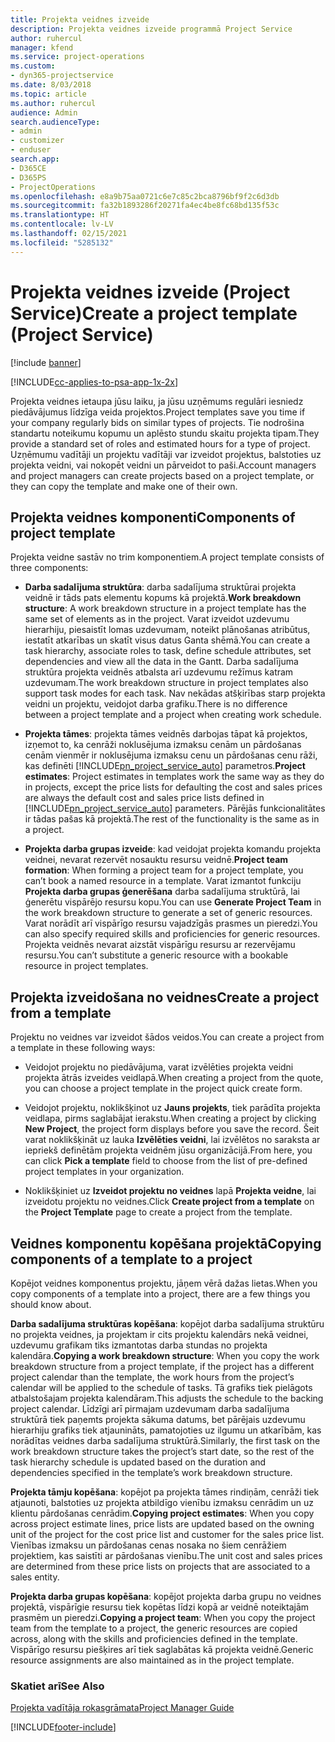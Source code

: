 ```yaml
---
title: Projekta veidnes izveide
description: Projekta veidnes izveide programmā Project Service
author: ruhercul
manager: kfend
ms.service: project-operations
ms.custom:
- dyn365-projectservice
ms.date: 8/03/2018
ms.topic: article
ms.author: ruhercul
audience: Admin
search.audienceType:
- admin
- customizer
- enduser
search.app:
- D365CE
- D365PS
- ProjectOperations
ms.openlocfilehash: e8a9b75aa0721c6e7c85c2bca8796bf9f2c6d3db
ms.sourcegitcommit: fa32b1893286f20271fa4ec4be8fc68bd135f53c
ms.translationtype: HT
ms.contentlocale: lv-LV
ms.lasthandoff: 02/15/2021
ms.locfileid: "5285132"
---
```

# <a name="create-a-project-template-project-service"></a><span data-ttu-id="7845f-103">Projekta veidnes izveide (Project Service)</span><span class="sxs-lookup"><span data-stu-id="7845f-103">Create a project template (Project Service)</span></span>

[!include [banner](../includes/psa-now-project-operations.md)]

[!INCLUDE[cc-applies-to-psa-app-1x-2x](../includes/cc-applies-to-psa-app-1x-2x.md)]

<span data-ttu-id="7845f-104">Projekta veidnes ietaupa jūsu laiku, ja jūsu uzņēmums regulāri iesniedz piedāvājumus līdzīga veida projektos.</span><span class="sxs-lookup"><span data-stu-id="7845f-104">Project templates save you time if your company regularly bids on similar types of projects.</span></span> <span data-ttu-id="7845f-105">Tie nodrošina standartu noteikumu kopumu un aplēsto stundu skaitu projekta tipam.</span><span class="sxs-lookup"><span data-stu-id="7845f-105">They provide a standard set of roles and estimated hours for a type of project.</span></span> <span data-ttu-id="7845f-106">Uzņēmumu vadītāji un projektu vadītāji var izveidot projektus, balstoties uz projekta veidni, vai nokopēt veidni un pārveidot to paši.</span><span class="sxs-lookup"><span data-stu-id="7845f-106">Account managers and project managers can create projects based on a project template, or they can copy the template and make one of their own.</span></span>  
  
## <a name="components-of-project-template"></a><span data-ttu-id="7845f-107">Projekta veidnes komponenti</span><span class="sxs-lookup"><span data-stu-id="7845f-107">Components of project template</span></span>
 <span data-ttu-id="7845f-108">Projekta veidne sastāv no trim komponentiem.</span><span class="sxs-lookup"><span data-stu-id="7845f-108">A project template consists of three components:</span></span>  
  
- <span data-ttu-id="7845f-109">**Darba sadalījuma struktūra**: darba sadalījuma struktūrai projekta veidnē ir tāds pats elementu kopums kā projektā.</span><span class="sxs-lookup"><span data-stu-id="7845f-109">**Work breakdown structure**: A work breakdown structure in a project template has the same set of elements as in the project.</span></span> <span data-ttu-id="7845f-110">Varat izveidot uzdevumu hierarhiju, piesaistīt lomas uzdevumam, noteikt plānošanas atribūtus, iestatīt atkarības un skatīt visus datus Ganta shēmā.</span><span class="sxs-lookup"><span data-stu-id="7845f-110">You can create a task hierarchy, associate roles to task, define schedule attributes, set dependencies and view all the data in the Gantt.</span></span> <span data-ttu-id="7845f-111">Darba sadalījuma struktūra projekta veidnēs atbalsta arī uzdevumu režīmus katram uzdevumam.</span><span class="sxs-lookup"><span data-stu-id="7845f-111">The work breakdown structure in project templates also support task modes for each task.</span></span> <span data-ttu-id="7845f-112">Nav nekādas atšķirības starp projekta veidni un projektu, veidojot darba grafiku.</span><span class="sxs-lookup"><span data-stu-id="7845f-112">There is no difference between a project template and a project when creating work schedule.</span></span>  
  
- <span data-ttu-id="7845f-113">**Projekta tāmes**: projekta tāmes veidnēs darbojas tāpat kā projektos, izņemot to, ka cenrāži noklusējuma izmaksu cenām un pārdošanas cenām vienmēr ir noklusējuma izmaksu cenu un pārdošanas cenu rāži, kas definēti [!INCLUDE[pn_project_service_auto](../includes/pn-project-service-auto.md)] parametros.</span><span class="sxs-lookup"><span data-stu-id="7845f-113">**Project estimates**: Project estimates in templates work the same way as they do in projects, except the price lists for defaulting the cost and sales prices are always the default cost and sales price lists defined in [!INCLUDE[pn_project_service_auto](../includes/pn-project-service-auto.md)] parameters.</span></span> <span data-ttu-id="7845f-114">Pārējās funkcionalitātes ir tādas pašas kā projektā.</span><span class="sxs-lookup"><span data-stu-id="7845f-114">The rest of the functionality is the same as in a project.</span></span>  
  
- <span data-ttu-id="7845f-115">**Projekta darba grupas izveide**: kad veidojat projekta komandu projekta veidnei, nevarat rezervēt nosauktu resursu veidnē.</span><span class="sxs-lookup"><span data-stu-id="7845f-115">**Project team formation**: When forming a project team for a project template, you can’t book a named resource in a template.</span></span> <span data-ttu-id="7845f-116">Varat izmantot funkciju **Projekta darba grupas ģenerēšana** darba sadalījuma struktūrā, lai ģenerētu vispārējo resursu kopu.</span><span class="sxs-lookup"><span data-stu-id="7845f-116">You can use **Generate Project Team** in the work breakdown structure to generate a set of generic resources.</span></span> <span data-ttu-id="7845f-117">Varat norādīt arī vispārīgo resursu vajadzīgās prasmes un pieredzi.</span><span class="sxs-lookup"><span data-stu-id="7845f-117">You can also specify required skills and proficiencies for generic resources.</span></span> <span data-ttu-id="7845f-118">Projekta veidnēs nevarat aizstāt vispārīgu resursu ar rezervējamu resursu.</span><span class="sxs-lookup"><span data-stu-id="7845f-118">You can’t substitute a generic resource with a bookable resource in project templates.</span></span>  
  
## <a name="create-a-project-from-a-template"></a><span data-ttu-id="7845f-119">Projekta izveidošana no veidnes</span><span class="sxs-lookup"><span data-stu-id="7845f-119">Create a project from a template</span></span>  
 <span data-ttu-id="7845f-120">Projektu no veidnes var izveidot šādos veidos.</span><span class="sxs-lookup"><span data-stu-id="7845f-120">You can create a project from a template in these following ways:</span></span>  
  
-   <span data-ttu-id="7845f-121">Veidojot projektu no piedāvājuma, varat izvēlēties projekta veidni projekta ātrās izveides veidlapā.</span><span class="sxs-lookup"><span data-stu-id="7845f-121">When creating a project from the quote, you can choose a project template in the project quick create form.</span></span>  
  
-   <span data-ttu-id="7845f-122">Veidojot projektu, noklikšķinot uz **Jauns projekts**, tiek parādīta projekta veidlapa, pirms saglabājat ierakstu.</span><span class="sxs-lookup"><span data-stu-id="7845f-122">When creating a project by clicking **New Project**, the project form displays before you save the record.</span></span> <span data-ttu-id="7845f-123">Šeit varat noklikšķināt uz lauka **Izvēlēties veidni**, lai izvēlētos no saraksta ar iepriekš definētām projekta veidnēm jūsu organizācijā.</span><span class="sxs-lookup"><span data-stu-id="7845f-123">From here, you can click **Pick a template** field to choose from the list of pre-defined project templates in your organization.</span></span>  
  
-   <span data-ttu-id="7845f-124">Noklikšķiniet uz **Izveidot projektu no veidnes** lapā **Projekta veidne**, lai izveidotu projektu no veidnes.</span><span class="sxs-lookup"><span data-stu-id="7845f-124">Click **Create project from a template** on the **Project Template** page to create a project from the template.</span></span>  
  
## <a name="copying-components-of-a-template-to-a-project"></a><span data-ttu-id="7845f-125">Veidnes komponentu kopēšana projektā</span><span class="sxs-lookup"><span data-stu-id="7845f-125">Copying components of a template to a project</span></span>  
 <span data-ttu-id="7845f-126">Kopējot veidnes komponentus projektu, jāņem vērā dažas lietas.</span><span class="sxs-lookup"><span data-stu-id="7845f-126">When you copy components of a template into a project, there are a few things you should know about.</span></span>  
  
 <span data-ttu-id="7845f-127">**Darba sadalījuma struktūras kopēšana**: kopējot darba sadalījuma struktūru no projekta veidnes, ja projektam ir cits projektu kalendārs nekā veidnei, uzdevumu grafikam tiks izmantotas darba stundas no projekta kalendāra.</span><span class="sxs-lookup"><span data-stu-id="7845f-127">**Copying a work breakdown structure**: When you copy the work breakdown structure from a project template, if the project has a different project calendar than the template, the work hours from the project’s calendar will be applied to the schedule of tasks.</span></span> <span data-ttu-id="7845f-128">Tā grafiks tiek pielāgots atbalstošajam projekta kalendāram.</span><span class="sxs-lookup"><span data-stu-id="7845f-128">This adjusts the schedule to the backing project calendar.</span></span> <span data-ttu-id="7845f-129">Līdzīgi arī pirmajam uzdevumam darba sadalījuma struktūrā tiek paņemts projekta sākuma datums, bet pārējais uzdevumu hierarhiju grafiks tiek atjaunināts, pamatojoties uz ilgumu un atkarībām, kas norādītas veidnes darba sadalījuma struktūrā.</span><span class="sxs-lookup"><span data-stu-id="7845f-129">Similarly, the first task on the work breakdown structure takes the project’s start date, so the rest of the task hierarchy schedule is updated based on the duration and dependencies specified in the template’s work breakdown structure.</span></span>  
  
 <span data-ttu-id="7845f-130">**Projekta tāmju kopēšana**: kopējot pa projekta tāmes rindiņām, cenrāži tiek atjaunoti, balstoties uz projekta atbildīgo vienību izmaksu cenrādim un uz klientu pārdošanas cenrādim.</span><span class="sxs-lookup"><span data-stu-id="7845f-130">**Copying project estimates**: When you copy across project estimate lines, price lists are updated based on the owning unit of the project for the cost price list and customer for the sales price list.</span></span> <span data-ttu-id="7845f-131">Vienības izmaksu un pārdošanas cenas nosaka no šiem cenrāžiem projektiem, kas saistīti ar pārdošanas vienību.</span><span class="sxs-lookup"><span data-stu-id="7845f-131">The unit cost and sales prices are determined from these price lists on projects that are associated to a sales entity.</span></span>  
  
 <span data-ttu-id="7845f-132">**Projekta darba grupas kopēšana**: kopējot projekta darba grupu no veidnes projektā, vispārīgie resursu tiek kopētas līdzi kopā ar veidnē noteiktajām prasmēm un pieredzi.</span><span class="sxs-lookup"><span data-stu-id="7845f-132">**Copying a project team**: When you copy the project team from the template to a project, the generic resources are copied across, along with the skills and proficiencies defined in the template.</span></span> <span data-ttu-id="7845f-133">Vispārīgo resursu piešķires arī tiek saglabātas kā projekta veidnē.</span><span class="sxs-lookup"><span data-stu-id="7845f-133">Generic resource assignments are also maintained as in the project template.</span></span>  
  
### <a name="see-also"></a><span data-ttu-id="7845f-134">Skatiet arī</span><span class="sxs-lookup"><span data-stu-id="7845f-134">See Also</span></span>  
 [<span data-ttu-id="7845f-135">Projekta vadītāja rokasgrāmata</span><span class="sxs-lookup"><span data-stu-id="7845f-135">Project Manager Guide</span></span>](../psa/project-manager-guide.md)


[!INCLUDE[footer-include](../includes/footer-banner.md)]